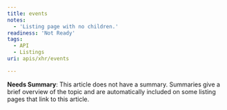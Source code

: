 ```yaml
---
title: events
notes:
  - 'Listing page with no children.'
readiness: 'Not Ready'
tags:
  - API
  - Listings
uri: apis/xhr/events

---
```

**Needs Summary**: This article does not have a summary. Summaries give a brief overview of the topic and are automatically included on some listing pages that link to this article.

